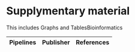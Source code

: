 # Supplymentary material
This includes Graphs and TablesBioinformatics 

Pipelines|Publisher|References
--- | --- | ---